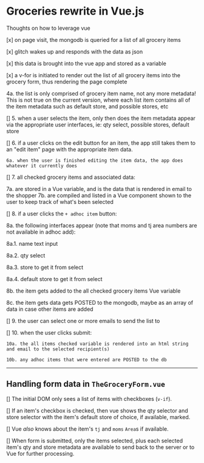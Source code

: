 # Groceries rewrite in Vue.js

Thoughts on how to leverage vue

[x] on page visit, the mongodb is queried for a list of all grocery items

[x] glitch wakes up and responds with the data as json

[x] this data is brought into the vue app and stored as a variable

[x] a v-for is initiated to render out the list of all grocery items into the grocery form, thus rendering the page complete

4a. the list is only comprised of grocery item name, not any more metadata! This is not true on the current version, where each list item contains all of the item metadata such as default store, and possible stores, etc

[] 5. when a user selects the item, only then does the item metadata appear via the appropriate user interfaces, ie: qty select, possible stores, default store

[] 6. if a user clicks on the edit button for an item, the app still takes them to an "edit item" page with the appropriate item data.

    6a. when the user is finished editing the item data, the app does whatever it currently does

[] 7. all checked grocery items and associated data:

7a. are stored in a Vue variable, and is the data that is rendered in email to the shopper
7b. are compiled and listed in a Vue component shown to the user to keep track of what's been selected

[] 8. if a user clicks the `+ adhoc item` button:

8a. the following interfaces appear (note that moms and tj area numbers are not available in adhoc add):

8a.1. name text input

8a.2. qty select

8a.3. store to get it from select

8a.4. default store to get it from select

8b. the item gets added to the all checked grocery items Vue variable

8c. the item gets data gets POSTED to the mongodb, maybe as an array of data in case other items are added

[] 9. the user can select one or more emails to send the list to

[] 10. when the user clicks submit:

    10a. the all items checked variable is rendered into an html string and email to the selected recipient(s)

    10b. any adhoc items that were entered are POSTED to the db

---

## Handling form data in `TheGroceryForm.vue`

[] The initial DOM only sees a list of items with checkboxes (`v-if`).

[] If an item's checkbox is checked, then vue shows the qty selector and store selector with the item's default store of choice, if available, marked.

[] Vue _also_ knows about the item's `tj` and `moms` `Area`s if available.

[] When form is submitted, only the items selected, plus each selected item's qty and store metadata are available to send back to the server or to Vue for further processing.
